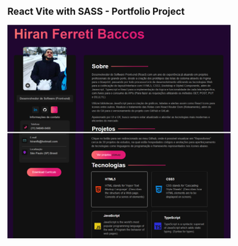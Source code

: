## React Vite with SASS - Portfolio Project

<img src="https://github.com/HiranFerretiBaccos/react-vite-sass-portfolio/blob/main/readme.png" width="1000">
<img src="https://github.com/HiranFerretiBaccos/react-vite-sass-portfolio/blob/main/readme2.png" width="1000">
